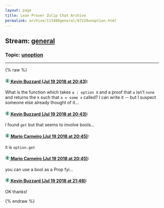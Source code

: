 ```yaml
---
layout: page
title: Lean Prover Zulip Chat Archive 
permalink: archive/113488general/87229unoption.html
---
```


## Stream: [general](index.html)
### Topic: [unoption](87229unoption.html)

---


{% raw %}
#### [![Click to go to Zulip](../../assets/img/zulip2.png) Kevin Buzzard (Jul 19 2018 at 20:43)](https://leanprover.zulipchat.com/#narrow/stream/113488-general/topic/unoption/near/129948591):
What is the function which takes `a : option X` and a proof that `a` isn't `none` and returns the x such that `a = some x` called? I can write it -- but I suspect someone else already thought of it...

#### [![Click to go to Zulip](../../assets/img/zulip2.png) Kevin Buzzard (Jul 19 2018 at 20:43)](https://leanprover.zulipchat.com/#narrow/stream/113488-general/topic/unoption/near/129948631):
I found `get` but that seems to involve bools...

#### [![Click to go to Zulip](../../assets/img/zulip2.png) Mario Carneiro (Jul 19 2018 at 20:45)](https://leanprover.zulipchat.com/#narrow/stream/113488-general/topic/unoption/near/129948720):
it is `option.get`

#### [![Click to go to Zulip](../../assets/img/zulip2.png) Mario Carneiro (Jul 19 2018 at 20:45)](https://leanprover.zulipchat.com/#narrow/stream/113488-general/topic/unoption/near/129948739):
you can use a bool as a Prop fyi...

#### [![Click to go to Zulip](../../assets/img/zulip2.png) Kevin Buzzard (Jul 19 2018 at 21:48)](https://leanprover.zulipchat.com/#narrow/stream/113488-general/topic/unoption/near/129952337):
OK thanks!


{% endraw %}
